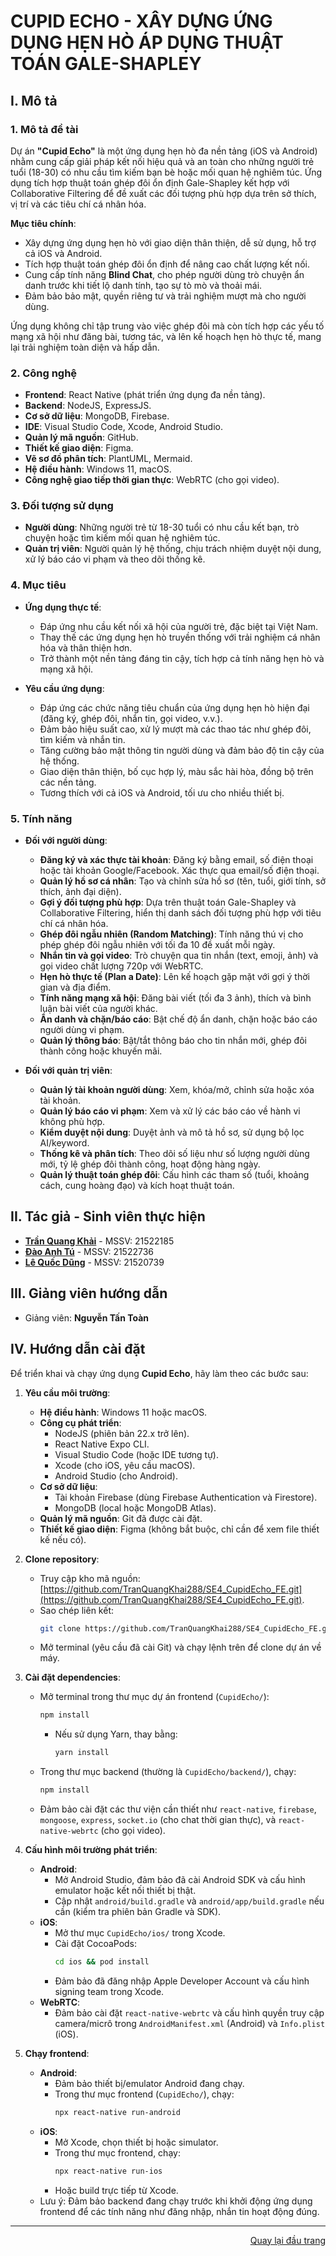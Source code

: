 <div id="Top"></div>

# CUPID ECHO - XÂY DỰNG ỨNG DỤNG HẸN HÒ ÁP DỤNG THUẬT TOÁN GALE-SHAPLEY

## I. Mô tả

<!-- Ý TƯỞNG -->
<div id="Ytuong"></div>

### 1. Mô tả đề tài
Dự án **"Cupid Echo"** là một ứng dụng hẹn hò đa nền tảng (iOS và Android) nhằm cung cấp giải pháp kết nối hiệu quả và an toàn cho những người trẻ tuổi (18-30) có nhu cầu tìm kiếm bạn bè hoặc mối quan hệ nghiêm túc. Ứng dụng tích hợp thuật toán ghép đôi ổn định Gale-Shapley kết hợp với Collaborative Filtering để đề xuất các đối tượng phù hợp dựa trên sở thích, vị trí và các tiêu chí cá nhân hóa.

**Mục tiêu chính**:
- Xây dựng ứng dụng hẹn hò với giao diện thân thiện, dễ sử dụng, hỗ trợ cả iOS và Android.
- Tích hợp thuật toán ghép đôi ổn định để nâng cao chất lượng kết nối.
- Cung cấp tính năng **Blind Chat**, cho phép người dùng trò chuyện ẩn danh trước khi tiết lộ danh tính, tạo sự tò mò và thoải mái.
- Đảm bảo bảo mật, quyền riêng tư và trải nghiệm mượt mà cho người dùng.

Ứng dụng không chỉ tập trung vào việc ghép đôi mà còn tích hợp các yếu tố mạng xã hội như đăng bài, tương tác, và lên kế hoạch hẹn hò thực tế, mang lại trải nghiệm toàn diện và hấp dẫn.

<div id="Congnghe"></div>

### 2. Công nghệ
- **Frontend**: React Native (phát triển ứng dụng đa nền tảng).
- **Backend**: NodeJS, ExpressJS.
- **Cơ sở dữ liệu**: MongoDB, Firebase.
- **IDE**: Visual Studio Code, Xcode, Android Studio.
- **Quản lý mã nguồn**: GitHub.
- **Thiết kế giao diện**: Figma.
- **Vẽ sơ đồ phân tích**: PlantUML, Mermaid.
- **Hệ điều hành**: Windows 11, macOS.
- **Công nghệ giao tiếp thời gian thực**: WebRTC (cho gọi video).

<div id="Doituongsudung"></div>

### 3. Đối tượng sử dụng
- **Người dùng**: Những người trẻ từ 18-30 tuổi có nhu cầu kết bạn, trò chuyện hoặc tìm kiếm mối quan hệ nghiêm túc.
- **Quản trị viên**: Người quản lý hệ thống, chịu trách nhiệm duyệt nội dung, xử lý báo cáo vi phạm và theo dõi thống kê.

<div id="Muctieu"></div>

### 4. Mục tiêu

* **Ứng dụng thực tế**:
  - Đáp ứng nhu cầu kết nối xã hội của người trẻ, đặc biệt tại Việt Nam.
  - Thay thế các ứng dụng hẹn hò truyền thống với trải nghiệm cá nhân hóa và thân thiện hơn.
  - Trở thành một nền tảng đáng tin cậy, tích hợp cả tính năng hẹn hò và mạng xã hội.

* **Yêu cầu ứng dụng**:
  - Đáp ứng các chức năng tiêu chuẩn của ứng dụng hẹn hò hiện đại (đăng ký, ghép đôi, nhắn tin, gọi video, v.v.).
  - Đảm bảo hiệu suất cao, xử lý mượt mà các thao tác như ghép đôi, tìm kiếm và nhắn tin.
  - Tăng cường bảo mật thông tin người dùng và đảm bảo độ tin cậy của hệ thống.
  - Giao diện thân thiện, bố cục hợp lý, màu sắc hài hòa, đồng bộ trên các nền tảng.
  - Tương thích với cả iOS và Android, tối ưu cho nhiều thiết bị.

<div id="Tinhnang"></div>

### 5. Tính năng

* **Đối với người dùng**:
  - **Đăng ký và xác thực tài khoản**: Đăng ký bằng email, số điện thoại hoặc tài khoản Google/Facebook. Xác thực qua email/số điện thoại.
  - **Quản lý hồ sơ cá nhân**: Tạo và chỉnh sửa hồ sơ (tên, tuổi, giới tính, sở thích, ảnh đại diện).
  - **Gợi ý đối tượng phù hợp**: Dựa trên thuật toán Gale-Shapley và Collaborative Filtering, hiển thị danh sách đối tượng phù hợp với tiêu chí cá nhân hóa.
  - **Ghép đôi ngẫu nhiên (Random Matching)**: Tính năng thú vị cho phép ghép đôi ngẫu nhiên với tối đa 10 đề xuất mỗi ngày.
  - **Nhắn tin và gọi video**: Trò chuyện qua tin nhắn (text, emoji, ảnh) và gọi video chất lượng 720p với WebRTC.
  - **Hẹn hò thực tế (Plan a Date)**: Lên kế hoạch gặp mặt với gợi ý thời gian và địa điểm.
  - **Tính năng mạng xã hội**: Đăng bài viết (tối đa 3 ảnh), thích và bình luận bài viết của người khác.
  - **Ẩn danh và chặn/báo cáo**: Bật chế độ ẩn danh, chặn hoặc báo cáo người dùng vi phạm.
  - **Quản lý thông báo**: Bật/tắt thông báo cho tin nhắn mới, ghép đôi thành công hoặc khuyến mãi.

* **Đối với quản trị viên**:
  - **Quản lý tài khoản người dùng**: Xem, khóa/mở, chỉnh sửa hoặc xóa tài khoản.
  - **Quản lý báo cáo vi phạm**: Xem và xử lý các báo cáo về hành vi không phù hợp.
  - **Kiểm duyệt nội dung**: Duyệt ảnh và mô tả hồ sơ, sử dụng bộ lọc AI/keyword.
  - **Thống kê và phân tích**: Theo dõi số liệu như số lượng người dùng mới, tỷ lệ ghép đôi thành công, hoạt động hàng ngày.
  - **Quản lý thuật toán ghép đôi**: Cấu hình các tham số (tuổi, khoảng cách, cung hoàng đạo) và kích hoạt thuật toán.

<!-- TÁC GIẢ -->
<div id="Tacgia"></div>

## II. Tác giả - Sinh viên thực hiện
- **[Trần Quang Khải](https://github.com/username)** - MSSV: 21522185
- **[Đào Anh Tú](https://github.com/anhtu301003)** - MSSV: 21522736
- **[Lê Quốc Dũng](https://github.com/username)** - MSSV: 21520739

<!-- NGƯỜI HƯỚNG DẪN -->
<div id="Nguoihuongdan"></div>

## III. Giảng viên hướng dẫn
- Giảng viên: **Nguyễn Tấn Toàn**
  
<!-- HƯỚNG DẪN CÀI ĐẶT -->
<div id="Huongdancaidat"></div>

## IV. Hướng dẫn cài đặt
Để triển khai và chạy ứng dụng **Cupid Echo**, hãy làm theo các bước sau:

1. **Yêu cầu môi trường**:
   - **Hệ điều hành**: Windows 11 hoặc macOS.
   - **Công cụ phát triển**:
     - NodeJS (phiên bản 22.x trở lên).
     - React Native Expo CLI.
     - Visual Studio Code (hoặc IDE tương tự).
     - Xcode (cho iOS, yêu cầu macOS).
     - Android Studio (cho Android).
   - **Cơ sở dữ liệu**:
     - Tài khoản Firebase (dùng Firebase Authentication và Firestore).
     - MongoDB (local hoặc MongoDB Atlas).
   - **Quản lý mã nguồn**: Git đã được cài đặt.
   - **Thiết kế giao diện**: Figma (không bắt buộc, chỉ cần để xem file thiết kế nếu có).

2. **Clone repository**:
   - Truy cập kho mã nguồn: [https://github.com/TranQuangKhai288/SE4_CupidEcho_FE.git](https://github.com/TranQuangKhai288/SE4_CupidEcho_FE.git).
   - Sao chép liên kết:
     ```bash
     git clone https://github.com/TranQuangKhai288/SE4_CupidEcho_FE.git
     ```
   - Mở terminal (yêu cầu đã cài Git) và chạy lệnh trên để clone dự án về máy.


3. **Cài đặt dependencies**:
   - Mở terminal trong thư mục dự án frontend (`CupidEcho/`):
     ```bash
     npm install
     ```
     - Nếu sử dụng Yarn, thay bằng:
       ```bash
       yarn install
       ```
   - Trong thư mục backend (thường là `CupidEcho/backend/`), chạy:
     ```bash
     npm install
     ```
   - Đảm bảo cài đặt các thư viện cần thiết như `react-native`, `firebase`, `mongoose`, `express`, `socket.io` (cho chat thời gian thực), và `react-native-webrtc` (cho gọi video).

4. **Cấu hình môi trường phát triển**:
   - **Android**:
     - Mở Android Studio, đảm bảo đã cài Android SDK và cấu hình emulator hoặc kết nối thiết bị thật.
     - Cập nhật `android/build.gradle` và `android/app/build.gradle` nếu cần (kiểm tra phiên bản Gradle và SDK).
   - **iOS**:
     - Mở thư mục `CupidEcho/ios/` trong Xcode.
     - Cài đặt CocoaPods:
       ```bash
       cd ios && pod install
       ```
     - Đảm bảo đã đăng nhập Apple Developer Account và cấu hình signing team trong Xcode.
   - **WebRTC**:
     - Đảm bảo cài đặt `react-native-webrtc` và cấu hình quyền truy cập camera/micrô trong `AndroidManifest.xml` (Android) và `Info.plist` (iOS).

5. **Chạy frontend**:
   - **Android**:
     - Đảm bảo thiết bị/emulator Android đang chạy.
     - Trong thư mục frontend (`CupidEcho/`), chạy:
       ```bash
       npx react-native run-android
       ```
   - **iOS**:
     - Mở Xcode, chọn thiết bị hoặc simulator.
     - Trong thư mục frontend, chạy:
       ```bash
       npx react-native run-ios
       ```
     - Hoặc build trực tiếp từ Xcode.
   - Lưu ý: Đảm bảo backend đang chạy trước khi khởi động ứng dụng frontend để các tính năng như đăng nhập, nhắn tin hoạt động đúng.


---

<p align="right"><a href="#Top">Quay lại đầu trang</a></p>

